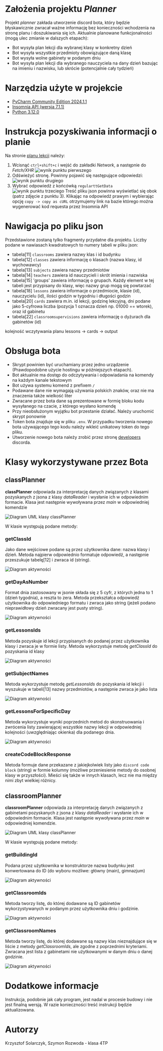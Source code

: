 # Założenia projektu *Planner*
Projekt *planner* zakłada utworzenie discord bota, który będzie błyskawicznie zwracał ważne informację bez konieczności wchodzenia na stronę planu i doszukiwania się ich. 
Aktualnie planowane funkcjonalności (mogą ulec zmianie w dalszych etapach):
* Bot wysyła plan lekcji dla wybranej klasy w konkretny dzień
* Bot wysyła wszystkie przedmioty obowiązujące daną klasę
* Bot wysyła wolne gabinety w podanym dniu
* Bot wysyła plan lekcji dla wybranego nauczyciela na dany dzień bazując na imieniu i nazwisku, lub skrócie (potencjalnie cały tydzień)


# Narzędzia użyte w projekcie
* [PyCharm Community Edition 2024.1.1](https://www.jetbrains.com/pycharm/download/other.html)
* [Insomnia API (wersja 7.1.1)](https://insomnia.rest/download)
* [Python 3.12.0](https://www.python.org/downloads/)

# Instrukcja pozyskiwania informacji o planie
Na stronie [planu lekcji](https://zsel.edupage.org/timetable/) należy:
1. Wcisnąć `ctrl+shift+c` i wejść do zakładki *Network*, a następnie do *Fetch/XHR*
![wynik punktu pierwszego](https://media.discordapp.net/attachments/809756120125538325/1247286969176821900/discordguide-1.png?ex=6668b482&is=66676302&hm=611577a169635a7e304691609cbb2007608ea3b1b2ddd641b5ece2714ead3b36&=&format=webp&quality=lossless&width=687&height=256)
2. Odświeżyć stronę. Powinny pojawić się następujące odpowiedzi:
![wynik punktu drugiego](https://media.discordapp.net/attachments/809756120125538325/1247287332328050708/image.png?ex=665f7a59&is=665e28d9&hm=177dede9437d75d21f79554b6466d1dff60443cc46432b1719157b8a8c6dc61f&=&format=webp&quality=lossless&width=1236&height=522)
3. Wybrać odpowiedź z końcówką `regularttGetData`
![wynik punktu trzeciego](https://media.discordapp.net/attachments/809756120125538325/1247287642832502885/image.png?ex=665f7aa3&is=665e2923&hm=d600e745ed94f157c0889e2196675e25f3799551b3f9f2070631a2a949fbd0d1&=&format=webp&quality=lossless&width=1222&height=628)
Treść pliku json powinna wyświetlać się obok (patrz zdjęcie z punktu 3). Klikając na odpowiedź prawym i wybierając opcję `copy -> copy as cURL` otrzymujemy link na bazie którego można wygenerować kod requesta przez Insomnia API

# Nawigacja po pliku json
Przedstawione zostaną tylko fragmenty przydatne dla projektu. Liczby podane w nawiasach kwadratowych to numery tabeli w pliku json:
* tabela[11] `classrooms` zawiera nazwy klas i id budynku
* tabela[12] `classes` zawiera informację o klasach (nazwa klasy, id wychowawcy)
* tabela[13] `subjects` zawiera nazwy przedmiotów
* tabela[14] `teachers` zawiera id nauczycieli i skrót imienia i nazwiska
* tabela[15] 'groups' zawiera informację o grupach. Każdy element w tej tabeli jest przypisany do klasy, więc nazwy grup mogą się powtarzać
* tabela[18] `lessons` zawiera informacje o przedmiocie, klasie (id), nauczycielu (id), ilości godzin w tygodniu i długości godzin
* tabela[20] `cards` zawiera m.in. id lekcji, godzinę lekcyjną, dni podane jako 5-cyfrowa liczba (pozycja 1 oznacza dzień np. 01000 == wtorek), oraz id gabinetu
* tabela[22] `classroomsupervisions` zawiera informację o dyżurach dla gabinetów (id)

  
kolejność wczytywania planu lessons -> cards -> output


# Obsługa bota
* Skrypt powinien być uruchamiany przez jedno urządzenie (Prawdopodobne użycie hostingu w późniejszych etapach).
* Bot aktualnie ma dostęp do odczytywania i odpowiadania na komendy na każdym kanale tekstowym
* Bot używa systemu komend z prefixem `/`
* Podawane dane nie wymagają używania polskich znaków, oraz nie ma znaczenia także wielkość liter
* Zwracane przez bota dane są prezentowane w formię bloku kodu wysyłanego na czacie, z którego wysłano komendę
* Przy nieobsłużonym wyjątku bot przestanie działać. Należy uruchomić skrypt ponownie
* Token bota znajduje się w pliku `.env`. W przypadku tworzenia nowego bota używającego tego kodu należy wkleić unikatowy token do tego pliku.
* Utworzenie nowego bota należy zrobić przez stronę [developers](https://discord.com/developers/applications) discorda.

# Klasy wykorzystywane przez Bota
## classPlanner
**classPlanner** odpowiada za interpretację danych związanych z klasami pozyskanych z jsona z klasy *dataReader* i wysłanie ich w odpowiednim formacie. Klasa jest następnie wywoływana przez *main* w odpowiedniej komendzie

![Diagram UML klasy classPlanner](https://media.discordapp.net/attachments/809756120125538325/1247290242411790356/PP11IiOm48NtFKMM_S5Ue0kfLWH1YjW3X6aoIZHDoinqKSIxEzOQmMOHoBplumtfM81adMFb8Z2R_NwAa1AI-QYCdiOacB4rB7Iy2Tc3G6jyS7BCF6n_YBKX1R6sBkPL0IuxyOhIVrSz-FfYckjYwlmEjXiUrdb2EcMFo9oJMlmJnS3ocuthz8PE1gqyfSMyppGkwC9BSDhp3tE48DXdZxSnk_Tdv4KLh858bz-vij1drM7o-d5V.png?ex=6668b78f&is=6667660f&hm=9307fce4635c30eb7e1798c5e74e6823f6df68d6eaf04dae0eab9aac2022222d&=&format=webp&quality=lossless&width=420&height=287)

W klasie występują podane metody:
### getClassId
Jako dane wejściowe podane są przez użytkownika dane: nazwa klasy i dzień. Metoda najpierw odpowiednio formatuje odpowiedź, a następnie przeszukuje tabelę[12] i zwraca id (string).

![Diagram aktywności](https://media.discordapp.net/attachments/809756120125538325/1247295081564733633/FP0nSiCW44LxJl4xf2j8HTogoQJFk5XBQtib30oiHcFrEKJkuuE58Obe-0pl3uyzPQMawyEP6aptaVRdBMZOo0jZT9JpEpsuDztWPPp9oKvb-xqP9ioq1CGrwnEZlBvklKaScTG0tQ2SAXpJpZkKBknUtx2rozds1f0hckCLp9mL6-JJ-dAqvxSMUcUFHcbf3SggWb5orIkSJFQCAVpxz1Mw9AQb9FQJNF-4iDt5CPhIQqsNMDVaZrRvVOZcLFWoYXy0.png?ex=6668bc11&is=66676a91&hm=788fe4412925bca3caf884e5a984715b630a23520c18a6b6834d9a47e48cb1cc&=&format=webp&quality=lossless&width=337&height=662)

### getDayAsNumber
Format dnia zastosowany w jsonie składa się z 5 cyfr, z których jedna to 1 (dzień tygodnia), a reszta to zera. Metoda przekształca odpowiedź użytkownika do odpowiedniego formatu i zwraca jako string (jeżeli podano nieprawidłowy dzień zwracany jest pusty string).

![Diagram aktywności](https://media.discordapp.net/attachments/809756120125538325/1247296442343751720/RT512iCW40NGlQSON2MxPDiIo5Ma6Yf9DPW9eLaMUefUfxbNftKpCdMX7vp_4EmND0dNswH-GVa1Aclkq7MWvnYyixitnyEDkWQykW0Lch5M0AVaS4q1TDlGqcVbfiL1HOtlBMSsZ4dscT2qMG0eZ58vNYbQ8nNk49GT8PNMPTzCGlacuH6OFI4AS_RlvpzIegHcLB9YcWy6wmV5Cq_vpFk2SLOzPVhM3m00.png?ex=665f82d5&is=665e3155&hm=7ec0a7fe332d983e43c1ee3f9843471dd84aa3ed0d5d9577584a6e89b1d25443&=&format=webp&quality=lossless&width=1025&height=568)

### getLessonsIds
Metoda pozyskuje id lekcji przypisanych do podanej przez użytkownika klasy i zwraca je w formie listy. Metoda wykorzystuje metodę *getClassId* do pozyskania id klasy

![Diagram aktywności](https://media.discordapp.net/attachments/809756120125538325/1247299936005914785/JP0nJiGm44Lxd-9tIQwG5Am4JJew2hI5MS-oapLsv9aeIafkmNtWNeoyAq5bo_zzFSySH7tHvIEwUd7zcFWq-SYxjmEHH78QWs3orunv4QK9aKMtmVKlsvf_FdrYmZlfO_GYOsWxIvxBliqiDLgtnDS58UDq8mPNQ2Ql3kX7fL9DSzbfX_etYjzVQ6vYQGQ3-8psNiL4ebZ1hqrzuI3DyQ63NYYXLN_jZ0VwfnogspWEpT7aVwCCXb0AVBv_0-k58w4rldDz8LrA-a-BvjaTh65R-WK0.png?ex=665f8616&is=665e3496&hm=ec14cd98c3bef2c2bbe52d9ed8ff23f8707a3af6c8868a1c5bc8b9def61ccb55&=&format=webp&quality=lossless&width=328&height=662)

### getSubjectNames
Metoda wykorzystuje metodę *getLessonsIds* do pozyskania id lekcji i wyszukuje w tabeli[13] nazwy przedmiotów, a następnie zwraca je jako lista

![Diagram aktywności](https://media.discordapp.net/attachments/809756120125538325/1247298674825101393/VP0_JiCm5CPtd-BRabuXKKK7bae8iJ4W1hTvfKuSE_9xLfICt8BxmBqmYLMWGcI9xU_Fxzax5XqazbOj2rKzJgF_UDNE45v8xeZPEzutN6vgLJs4UHeCB-euETD5D1vsCILFSkoTERRQcbcd7pWUMZhAlUw9qUhEOuWirC8QbgbMWGRIee1gBnIMo11ccY7wGFRz3SNQpKMTJEQ4qZmLfYcUqH8Bnc_qpGPo9eTITBTHID-b6_YdFq-u0e0LqcR8Tel4ovQlasjABh_rpV8aAUTqJodP-5ztho_UGo3TvHsvnfn-p8hnR2oXJ5MfFCj_I5KWYS5T4LZye7Of57lx2G00.png?ex=665f84e9&is=665e3369&hm=56b536f9e63340fd8944e887e4710e043ece9dc8f046dd302363c58343e6dd3c&=&format=webp&quality=lossless&width=290&height=661)

### getLessonsForSpecificDay
Metoda wykorzystuje wyniki poprzednich metod do skonstruowania i zwrócenia listy zawierającej wszystkie nazwy lekcji w odpowiedniej kolejności (uwzględniając okienka) dla podanego dnia.

![Diagram aktywności](https://cdn-0.plantuml.com/plantuml/png/xLbHJzim47xFhx3wqdWLZFPfeke44c93GapQU8lGv3PkQzecbUq8AEA_pxcKrEaLmgcBqD3y57pE-RiltzaVwecnGjjiCG_W8JYUffasRC2E-iNpfJBM_MdaV7muaVPx7Wwv2vfiU2j7zaeifF4M_FAcOLqi7hpmcNWuDLVPOYWrH2SwpPONiP_Xstfg4y-JeHMR7URIc3If9hc4ERDE4sYvbC86p8tZ2okr6DqAjjGhkIhUqDB4megehTitKJiUgjFHAC-WVqgJprWndCDJxoYFkwM_TNhd9lgGKurPgFBv1pV51WEM5osIcBd90fsANK0bhCJAcPtAX8LMp7Z0riE32MDlkDql66uv0BQF4A3VHcru1FY9pHSifLQfc-FiAmDz8F3-A2M4tkx0bDiWphImAasAaCbZ1wnR1IUJM8stc65tKpMNB4oKP3C7MOvui5dxyffdZPZpL5zFvHb8Cch_c2cPp59NxAUYhdz7AQYWQ9ljWwxBpyQjyF6vZNSjUUAinJhCR-OeBBS-L4aixyEgI3ZdhXXVG_LOUb1hQqru2vNqrh90ABtwmdhFXRq5MZz0cdkFRZosSh64euqvgjXdrY9sgtk6urB5-MP7e2AOs2qY8kjEJfsSTXOzRWxb21utIjc6m6-URbfzlE4upPBObNakvaRYE6OUHYDDYGSmlIgh1vuzCe3hbT_3PKFlP9bGNFCosrtiFQW8Qbdv2eDIxr-HLS75YqSNX4EK84cjMuRrcchtQb9P3tTEbzSJkxkHEeFgqRPzibMWyngcYArIegZD2j_0rTnjb-pLxa1WX8oynLnVzt3ZuY7dfhXgcy7GhS603cqqy95phJDPaxJcCAxf96HkGC6apzM0YEcC3RKKitv0JrJlsKYvW5VuUeX40coq1H4cl4k-ZybQWAoUzjRYGw-GBXLyeMYHJ6JugXld_M2FDkwmMPrBWqLlCw1L_rcLEAQFv8FshV6lUIAAFoBQYUPzKws7EbGcLXDbGrx-O-b5ERWep6-NxhNeHBs_1_iWVkozhpLw-r9z6ispeTtehD4helatefVR7nl1rz4T2ztlxU_zwCQ9NXlTKD7te1ijN38P1hr4Gav2BYpz_-RgmvghFQw6vg-2vez-fFVcZtRShyrsC-HexhS4BMscyOVk1yQco-349SX_J_i3)

### createCodeBlockResponse
Metoda formuje dane przekazane z jakiejkolwiek listy jako `discord code block` (string) w formie kolumny (możliwe przeniesienie metody do osobnej klasy w przyszłości).
Mieści się także w innych klasach, lecz nie ma między nimi zbyt wielkiej różnicy.

## classroomPlanner
**classroomPlanner** odpowiada za interpretację danych związanych z gabinetami pozyskanych z jsona z klasy *dataReader* i wysłanie ich w odpowiednim formacie. Klasa jest następnie wywoływana przez *main* w odpowiedniej komendzie.

![Diagram UML klasy classPlanner](https://images-ext-1.discordapp.net/external/E8kcn_6FDg7rJtDsrrhUM_zMdlj7AxVT9yIXjqzxk9A/https/cdn-0.plantuml.com/plantuml/png/RO_DIiKm48NtUOfPzgA-G5UNUrS54N4h4iRCK8FvaPd9eeZlheqjM70JCjzt3icSrL2ivUHSIAWA_PHQipucB8K5FXt07GWheU4858DrGhYC4Clly5QRZA0cVNfjCL4iyqvkmFjOeda_xAtRhTAlX_of5sQsoqOd6axTxEAw_d4YNV5zL7l-SIy7kIxmW9d_YGHXDBvMuakguVs9zQCMvG55SFaJtfxySkxCXLfEtm00?format=webp&width=457&height=267)

W klasie występują podane metody:
### getBuildingId
Podana przez użytkownika w konstruktorze nazwa budynku jest konwertowana do ID (do wyboru możliwe: główny (main), gimnazjum)

![Diagram aktywności](https://images-ext-1.discordapp.net/external/n1EhjzzgDTRwrAL-GMJFCce_uFm9XMvyDF9In1VbZDk/https/cdn-0.plantuml.com/plantuml/png/VP2nJeSm4CRtUufB9t0mqH52mkRcucPSshHWeRsIqeP0c5ny83PNvBr4msBoX_7kTx_lag_i0_SXMWCmFsqVwpBGECFV4hANplD1Rb_edPnuWoBAaTgOWwumwPMfxaNKHcggiIYGrOVFq4JnHZSEZBl2bcjYAOPtHPW4tgQ0cBqEVbs-Fv7TFR0SbEdLoNDjYKzDj1S9ZzS9tWd3p_L3neIq-aUU7QcTaTJLtfph0Cfz-Etq1m00?format=webp&width=911&height=351)

### getClassroomIds
Metoda tworzy listę, do której dodawane są ID gabinetów wykorzystywanych w podanym przez użytkownika dniu i godzinie.

![Diagram aktywności](https://images-ext-1.discordapp.net/external/IFgvuUCeoiyOOYhh7g-Ujq0hf8Uz2q3YwBu-0vbeLw0/https/cdn-0.plantuml.com/plantuml/png/NL0zZl8m5EnzYYd35K93yKcVwEXMelF6XhpWF4TvZY97LAjTxHau1qSWt6jD2D9k6akU6S-FDn9q6xhQANN-V_-uNNkEPpM1AjzhOYgghe8Z2UC5XTCYhVVrriXQzIKvYsmRR9iaZKTFjfL15oMCvbYKAv0Wwscy5BQQsVZY593l_7i21x1-s3SSPz6iMIk03iZUdc2ZfQiiZ8TXqY0SlHc8umgXj8miwDF35SZ_UQChaB4Sue5EElWMeXsbjzEKk5W2M2SM6PET7NQ-flidWkMvqYHYGmULpccvUbJxxOFAIa3JIR2BIlc-Rs_NyJkHKpYDNqSCh4_flzVgJ_PBkcZuZ9RW6wKswTBLxWS0?format=webp&width=647&height=628)

### getClassroomNames
Metoda tworzy listę, do której dodawane są nazwy klas nieznajdujące się w liście z metody *getClassroomIds*, ale zgodne z poprzednimi kryteriami. Zwracana jest lista z gabinetami nie użytkowanymi w danym dniu o danej godzinie.

![Diagram aktywności](https://images-ext-1.discordapp.net/external/CHhiEFSD1Mu8hbsSWSGyHNn9vmwwGPt0MflR_Bs8pi8/https/cdn-0.plantuml.com/plantuml/png/TL4nRiCm3Dpr2ex95vmbGu72Iv6bIz15iPIQjamPfWn1HgQYGD-GTsJj5kTVPGmNBU3MWmVUKNV7stBGNUWRfzJfyVPslKHA9pKDLRRNI5XKVGKEEOndA9ncxhnlddHZUQEovo5nhIj0Ooca8zOw-0uElKbKz__X2LWxtAXOehEmoeFjHABr4D5sFEYY1ACf5UKQa64LSJmNjfhHz8qfW6pd3p8SWFJTNajf9isSZN3mA0g_rITn8BIovUpjCu7nFy5omo-4aF-L1rhDVMM5BnDq1karDsi8fILO1LsB9Vco1syaCUaXZkT9J1OMbmEmZYMy-9ZNThx1spi4IyiGbWmUbVodaodXifVMgcKX-zXTB-F70k3WMwMsyiIzwoy0?format=webp&width=645&height=662)


# Dodatkowe informacje
Instrukcja, podobnie jak cały program, jest nadal w procesie budowy i nie jest finalną wersją. W razie konieczności treść instrukcji będzie aktualizowana.

# Autorzy
Krzysztof Solarczyk, Szymon Rozwoda - klasa 4TP
